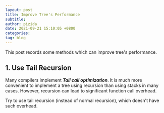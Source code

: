 ```yaml
---
layout: post
title: Improve Tree's Performance
subtitle: 
author: pizida
date: 2021-09-21 15:10:05 +0800
categories: 
tag: blog
---
```

This post records some methods which can improve tree's performance. 
## 1. Use Tail Recursion
Many compilers implement ***Tail call optimization***. It is much more
convenient to implement a tree using recursion than using stacks in many cases. 
However, recursion can lead to significant function call overhead. 

Try to use tail recursion (instead of normal recursion), which doesn't have such
overhead. 